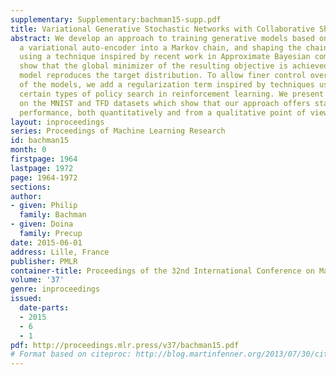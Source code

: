 ```yaml
---
supplementary: Supplementary:bachman15-supp.pdf
title: Variational Generative Stochastic Networks with Collaborative Shaping
abstract: We develop an approach to training generative models based on unrolling
  a variational auto-encoder into a Markov chain, and shaping the chain’s trajectories
  using a technique inspired by recent work in Approximate Bayesian computation. We
  show that the global minimizer of the resulting objective is achieved when the generative
  model reproduces the target distribution. To allow finer control over the behavior
  of the models, we add a regularization term inspired by techniques used for regularizing
  certain types of policy search in reinforcement learning. We present empirical results
  on the MNIST and TFD datasets which show that our approach offers state-of-the-art
  performance, both quantitatively and from a qualitative point of view.
layout: inproceedings
series: Proceedings of Machine Learning Research
id: bachman15
month: 0
firstpage: 1964
lastpage: 1972
page: 1964-1972
sections: 
author:
- given: Philip
  family: Bachman
- given: Doina
  family: Precup
date: 2015-06-01
address: Lille, France
publisher: PMLR
container-title: Proceedings of the 32nd International Conference on Machine Learning
volume: '37'
genre: inproceedings
issued:
  date-parts:
  - 2015
  - 6
  - 1
pdf: http://proceedings.mlr.press/v37/bachman15.pdf
# Format based on citeproc: http://blog.martinfenner.org/2013/07/30/citeproc-yaml-for-bibliographies/
---
```

